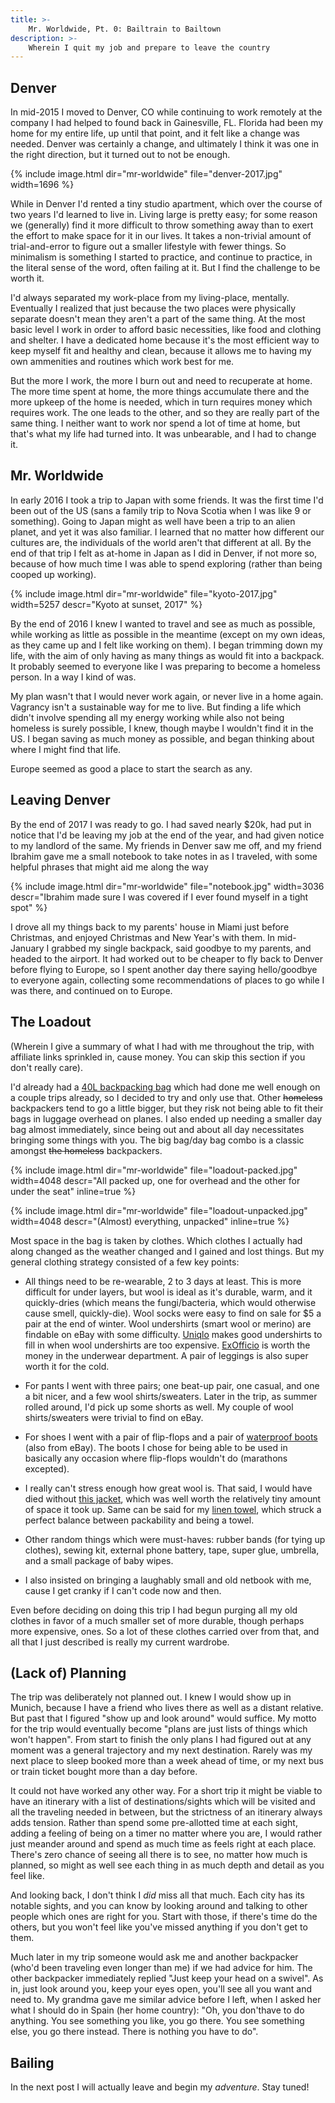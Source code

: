 ```yaml
---
title: >-
    Mr. Worldwide, Pt. 0: Bailtrain to Bailtown
description: >-
    Wherein I quit my job and prepare to leave the country
---
```


## Denver

In mid-2015 I moved to Denver, CO while continuing to work remotely at the
company I had helped to found back in Gainesville, FL. Florida had been my home
for my entire life, up until that point, and it felt like a change was needed.
Denver was certainly a change, and ultimately I think it was one in the right
direction, but it turned out to not be enough.

{% include image.html dir="mr-worldwide" file="denver-2017.jpg" width=1696 %}

While in Denver I'd rented a tiny studio apartment, which over the
course of two years I'd learned to live in. Living large is pretty easy; for
some reason we (generally) find it more difficult to throw something away than
to exert the effort to make space for it in our lives. It takes a non-trivial
amount of trial-and-error to figure out a smaller lifestyle with fewer things.
So minimalism is something I started to practice, and continue to practice, in
the literal sense of the word, often failing at it. But I find the challenge to
be worth it.

I'd always separated my work-place from my living-place, mentally. Eventually I
realized that just because the two places were physically separate doesn't mean
they aren't a part of the same thing. At the most basic level I work in order to
afford basic necessities, like food and clothing and shelter. I have a dedicated
home because it's the most efficient way to keep myself fit and healthy and
clean, because it allows me to having my own ammenities and routines which work
best for me.

But the more I work, the more I burn out and need to recuperate at home. The
more time spent at home, the more things accumulate there and the more upkeep of
the home is needed, which in turn requires money which requires work. The one
leads to the other, and so they are really part of the same thing. I neither
want to work nor spend a lot of time at home, but that's what my life had turned
into. It was unbearable, and I had to change it.

## Mr. Worldwide

In early 2016 I took a trip to Japan with some friends. It was the first time
I'd been out of the US (sans a family trip to Nova Scotia when I was like 9 or
something). Going to Japan might as well have been a trip to an alien planet,
and yet it was also familiar. I learned that no matter how different our
cultures are, the individuals of the world aren't that different at all. By the
end of that trip I felt as at-home in Japan as I did in Denver, if not more so,
because of how much time I was able to spend exploring (rather than being cooped
up working).

{% include image.html
    dir="mr-worldwide" file="kyoto-2017.jpg" width=5257
    descr="Kyoto at sunset, 2017" %}

By the end of 2016 I knew I wanted to travel and see as much as possible, while
working as little as possible in the meantime (except on my own ideas, as they
came up and I felt like working on them). I began trimming down my life, with
the aim of only having as many things as would fit into a backpack. It probably
seemed to everyone like I was preparing to become a homeless person. In a way I
kind of was.

My plan wasn't that I would never work again, or never live in a home again.
Vagrancy isn't a sustainable way for me to live. But finding a life which didn't
involve spending all my energy working while also not being homeless is surely
possible, I knew, though maybe I wouldn't find it in the US. I began saving as
much money as possible, and began thinking about where I might find that life.

Europe seemed as good a place to start the search as any.

## Leaving Denver

By the end of 2017 I was ready to go. I had saved nearly $20k, had put in notice
that I'd be leaving my job at the end of the year, and had given notice to my
landlord of the same. My friends in Denver saw me off, and my friend Ibrahim
gave me a small notebook to take notes in as I traveled, with some helpful
phrases that might aid me along the way

{% include image.html
    dir="mr-worldwide" file="notebook.jpg" width=3036
    descr="Ibrahim made sure I was covered if I ever found myself in a tight spot"
    %}

I drove all my things back to my parents' house in Miami just before Christmas,
and enjoyed Christmas and New Year's with them. In mid-January I grabbed my
single backpack, said goodbye to my parents, and headed to the airport. It had
worked out to be cheaper to fly back to Denver before flying to Europe, so I
spent another day there saying hello/goodbye to everyone again, collecting some
recommendations of places to go while I was there, and continued on to Europe.

## The Loadout

(Wherein I give a summary of what I had with me throughout the trip, with
affiliate links sprinkled in, cause money. You can skip this section if you
don't really care).

I'd already had a [40L backpacking bag](zulu) which had done me well enough on a
couple trips already, so I decided to try and only use that.  Other ~~homeless~~
backpackers tend to go a little bigger, but they risk not being able to fit
their bags in luggage overhead on planes. I also ended up needing a smaller day
bag almost immediately, since being out and about all day necessitates bringing
some things with you. The big bag/day bag combo is a classic amongst ~~the
homeless~~ backpackers.

{% include image.html
    dir="mr-worldwide" file="loadout-packed.jpg" width=4048
    descr="All packed up, one for overhead and the other for under the seat"
    inline=true
    %}

{% include image.html
    dir="mr-worldwide" file="loadout-unpacked.jpg" width=4048
    descr="(Almost) everything, unpacked"
    inline=true
    %}

Most space in the bag is taken by clothes. Which clothes I actually had along
changed as the weather changed and I gained and lost things. But my general
clothing strategy consisted of a few key points:

* All things need to be re-wearable, 2 to 3 days at least. This is more
  difficult for under layers, but wool is ideal as it's durable, warm, and it
  quickly-dries (which means the fungi/bacteria, which would otherwise cause
  smell, quickly-die). Wool socks were easy to find on sale for $5 a pair at the
  end of winter.  Wool undershirts (smart wool or merino) are findable on eBay
  with some difficulty. [Uniqlo][uniqlo] makes good undershirts to fill in
  when wool undershirts are too expensive. [ExOfficio][exofficio] is worth the
  money in the underwear department. A pair of leggings is also super worth it
  for the cold.

* For pants I went with three pairs; one beat-up pair, one casual, and one a bit
  nicer, and a few wool shirts/sweaters. Later in the trip, as summer rolled
  around, I'd pick up some shorts as well. My couple of wool shirts/sweaters
  were trivial to find on eBay.

* For shoes I went with a pair of flip-flops and a pair of [waterproof
  boots][timbs] (also from eBay). The boots I chose for being able to be used in
  basically any occasion where flip-flops wouldn't do (marathons excepted).

* I really can't stress enough how great wool is. That said, I would have died
  without [this jacket][jacket], which was well worth the relatively tiny amount
  of space it took up. Same can be said for my [linen towel][towel], which
  struck a perfect balance between packability and being a towel.

* Other random things which were must-haves: rubber bands (for tying up
  clothes), sewing kit, external phone battery, tape, super glue, umbrella, and
  a small package of baby wipes.

* I also insisted on bringing a laughably small and old netbook with me, cause
  I get cranky if I can't code now and then.

Even before deciding on doing this trip I had begun purging all my old clothes
in favor of a much smaller set of more durable, though perhaps more expensive,
ones. So a lot of these clothes carried over from that, and all that I just
described is really my current wardrobe.

[zulu]: https://www.amazon.com/gp/product/B015SBLO28/ref=as_li_tl?ie=UTF8&tag=mediocregophe-20&camp=1789&creative=9325&linkCode=as2&creativeASIN=B015SBLO28&linkId=84ffbb4c20cf4dfcee00485312c1d5c3
[uniqlo]: https://www.uniqlo.com/us/en/men/undershirts
[exofficio]: https://www.amazon.com/gp/product/B001M0MN0C/ref=as_li_tl?ie=UTF8&tag=mediocregophe-20&camp=1789&creative=9325&linkCode=as2&creativeASIN=B001M0MN0C&linkId=a1a2a1fac9c23c44c0633d0e7170fb98
[timbs]: https://www.amazon.com/gp/product/B019CVV1AK?ie=UTF8&tag=mediocregophe-20&camp=1789&linkCode=xm2&creativeASIN=B019CVW406&th=1
[jacket]: https://www.amazon.com/gp/product/B013HAXSLC/ref=as_li_tl?ie=UTF8&tag=mediocregophe-20&camp=1789&creative=9325&linkCode=as2&creativeASIN=B013HAXSLC&linkId=44efbeb32af7cc0f303180ec70da207e
[towel]: https://www.amazon.com/gp/product/B00WBC17N4/ref=as_li_tl?ie=UTF8&tag=mediocregophe-20&camp=1789&creative=9325&linkCode=as2&creativeASIN=B00WBC17N4&linkId=dec48e5d729a51790abad2286f08fe34

## (Lack of) Planning

The trip was deliberately not planned out. I knew I would show up in Munich,
because I have a friend who lives there as well as a distant relative. But
past that I figured "show up and look around" would suffice. My motto for the
trip would eventually become "plans are just lists of things which won't
happen". From start to finish the only plans I had figured out at any moment was
a general trajectory and my next destination. Rarely was my next place to sleep
booked more than a week ahead of time, or my next bus or train ticket bought
more than a day before.

It could not have worked any other way. For a short trip it might be viable to
have an itinerary with a list of destinations/sights which will be visited and
all the traveling needed in between, but the strictness of an itinerary always
adds tension. Rather than spend some pre-allotted time at each sight, adding a
feeling of being on a timer no matter where you are, I would rather just meander
around and spend as much time as feels right at each place. There's zero chance
of seeing all there is to see, no matter how much is planned, so might as well
see each thing in as much depth and detail as you feel like.

And looking back, I don't think I _did_ miss all that much. Each city has its
notable sights, and you can know by looking around and talking to other people
which ones are right for you. Start with those, if there's time do the others,
but you won't feel like you've missed anything if you don't get to them.

Much later in my trip someone would ask me and another backpacker (who'd been
traveling even longer than me) if we had advice for him. The other backpacker
immediately replied "Just keep your head on a swivel". As in, just look around
you, keep your eyes open, you'll see all you want and need to. My grandma gave
me similar advice before I left, when I asked her what I should do in Spain (her
home country): "Oh, you don'thave to do anything. You see something you like,
you go there. You see something else, you go there instead. There is nothing you
have to do".

## Bailing

In the next post I will actually leave and begin my _adventure_. Stay tuned!
